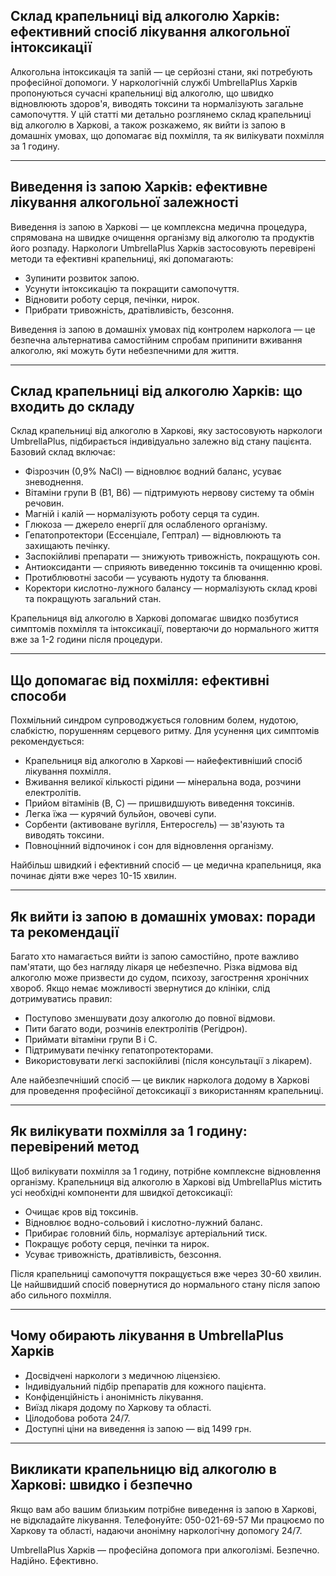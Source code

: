 
## Склад крапельниці від алкоголю Харків: ефективний спосіб лікування алкогольної інтоксикації

Алкогольна інтоксикація та запій — це серйозні стани, які потребують професійної допомоги. У наркологічній службі UmbrellaPlus Харків пропонуються сучасні крапельниці від алкоголю, що швидко відновлюють здоров'я, виводять токсини та нормалізують загальне самопочуття. У цій статті ми детально розглянемо склад крапельниці від алкоголю в Харкові, а також розкажемо, як вийти із запою в домашніх умовах, що допомагає від похмілля, та як вилікувати похмілля за 1 годину.

***

## Виведення із запою Харків: ефективне лікування алкогольної залежності

Виведення із запою в Харкові — це комплексна медична процедура, спрямована на швидке очищення організму від алкоголю та продуктів його розпаду. Наркологи UmbrellaPlus Харків застосовують перевірені методи та ефективні крапельниці, які допомагають:

* Зупинити розвиток запою.
* Усунути інтоксикацію та покращити самопочуття.
* Відновити роботу серця, печінки, нирок.
* Прибрати тривожність, дратівливість, безсоння.

Виведення із запою в домашніх умовах під контролем нарколога — це безпечна альтернатива самостійним спробам припинити вживання алкоголю, які можуть бути небезпечними для життя.

***

## Склад крапельниці від алкоголю Харків: що входить до складу

Склад крапельниці від алкоголю в Харкові, яку застосовують наркологи UmbrellaPlus, підбирається індивідуально залежно від стану пацієнта. Базовий склад включає:

* Фізрозчин (0,9% NaCl) — відновлює водний баланс, усуває зневоднення.
* Вітаміни групи B (B1, B6) — підтримують нервову систему та обмін речовин.
* Магній і калій — нормалізують роботу серця та судин.
* Глюкоза — джерело енергії для ослабленого організму.
* Гепатопротектори (Ессенціале, Гептрал) — відновлюють та захищають печінку.
* Заспокійливі препарати — знижують тривожність, покращують сон.
* Антиоксиданти — сприяють виведенню токсинів та очищенню крові.
* Протиблювотні засоби — усувають нудоту та блювання.
* Коректори кислотно-лужного балансу — нормалізують склад крові та покращують загальний стан.

Крапельниця від алкоголю в Харкові допомагає швидко позбутися симптомів похмілля та інтоксикації, повертаючи до нормального життя вже за 1-2 години після процедури.

***

## Що допомагає від похмілля: ефективні способи

Похмільний синдром супроводжується головним болем, нудотою, слабкістю, порушенням серцевого ритму. Для усунення цих симптомів рекомендується:

* Крапельниця від алкоголю в Харкові — найефективніший спосіб лікування похмілля.
* Вживання великої кількості рідини — мінеральна вода, розчини електролітів.
* Прийом вітамінів (B, C) — пришвидшують виведення токсинів.
* Легка їжа — курячий бульйон, овочеві супи.
* Сорбенти (активоване вугілля, Ентеросгель) — зв'язують та виводять токсини.
* Повноцінний відпочинок і сон для відновлення організму.

Найбільш швидкий і ефективний спосіб — це медична крапельниця, яка починає діяти вже через 10-15 хвилин.

***

## Як вийти із запою в домашніх умовах: поради та рекомендації

Багато хто намагається вийти із запою самостійно, проте важливо пам'ятати, що без нагляду лікаря це небезпечно. Різка відмова від алкоголю може призвести до судом, психозу, загострення хронічних хвороб. Якщо немає можливості звернутися до клініки, слід дотримуватись правил:

* Поступово зменшувати дозу алкоголю до повної відмови.
* Пити багато води, розчинів електролітів (Регідрон).
* Приймати вітаміни групи B і C.
* Підтримувати печінку гепатопротекторами.
* Використовувати легкі заспокійливі (після консультації з лікарем).

Але найбезпечніший спосіб — це виклик нарколога додому в Харкові для проведення професійної детоксикації з використанням крапельниці.

***

## Як вилікувати похмілля за 1 годину: перевірений метод

Щоб вилікувати похмілля за 1 годину, потрібне комплексне відновлення організму. Крапельниця від алкоголю в Харкові від UmbrellaPlus містить усі необхідні компоненти для швидкої детоксикації:

* Очищає кров від токсинів.
* Відновлює водно-сольовий і кислотно-лужний баланс.
* Прибирає головний біль, нормалізує артеріальний тиск.
* Покращує роботу серця, печінки та нирок.
* Усуває тривожність, дратівливість, безсоння.

Після крапельниці самопочуття покращується вже через 30-60 хвилин. Це найшвидший спосіб повернутися до нормального стану після запою або сильного похмілля.

***

## Чому обирають лікування в UmbrellaPlus Харків

* Досвідчені наркологи з медичною ліцензією.
* Індивідуальний підбір препаратів для кожного пацієнта.
* Конфіденційність і анонімність лікування.
* Виїзд лікаря додому по Харкову та області.
* Цілодобова робота 24/7.
* Доступні ціни на виведення із запою — від 1499 грн.

***

## Викликати крапельницю від алкоголю в Харкові: швидко і безпечно

Якщо вам або вашим близьким потрібне виведення із запою в Харкові, не відкладайте лікування.
 Телефонуйте: 050-021-69-57
 Ми працюємо по Харкову та області, надаючи анонімну наркологічну допомогу 24/7.

UmbrellaPlus Харків — професійна допомога при алкоголізмі. Безпечно. Надійно. Ефективно.
